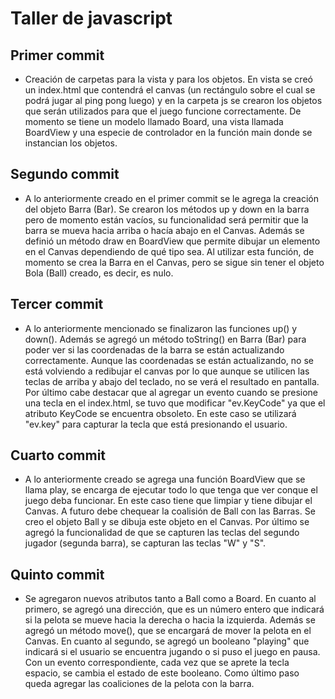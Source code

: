 # Taller de javascript
## Primer commit
- Creación de carpetas para la vista y para los objetos. En vista se creó un index.html que contendrá el canvas (un rectángulo sobre el 
cual se podrá jugar al ping pong luego) y en la carpeta js se crearon los objetos que serán utilizados para que el juego funcione
correctamente. De momento se tiene un modelo llamado Board, una vista llamada BoardView y una especie de controlador en la función main donde se instancian los objetos.

## Segundo commit
- A lo anteriormente creado en el primer commit se le agrega la creación del objeto Barra (Bar). Se crearon los métodos up y down en la barra pero de momento están vacíos,
su funcionalidad será permitir que la barra se mueva hacia arriba o hacía abajo en el Canvas. Además se definió un método draw en BoardView que permite dibujar un elemento
en el Canvas dependiendo de qué tipo sea. Al utilizar esta función, de momento se crea la Barra en el Canvas, pero se sigue sin tener el objeto Bola (Ball) creado, es decir,
es nulo.

## Tercer commit
- A lo anteriormente mencionado se finalizaron las funciones up() y down(). Además se agregó un método toString() en Barra (Bar) para poder ver si las coordenadas de la barra
se están actualizando correctamente. Aunque las coordenadas se están actualizando, no se está volviendo a redibujar el canvas por lo que aunque se utilicen
las teclas de arriba y abajo del teclado, no se verá el resultado en pantalla.
Por último cabe destacar que al agregar un evento cuando se presione una tecla en el index.html, se tuvo que modificar "ev.KeyCode" ya que el atributo KeyCode se encuentra obsoleto. 
En este caso se utilizará "ev.key" para capturar la tecla que está presionando el usuario.

## Cuarto commit
- A lo anteriormente creado se agrega una función BoardView que se llama play, se encarga de ejecutar todo lo que tenga que ver conque el juego deba funcionar. En este caso tiene que
limpiar y tiene dibujar el Canvas. A futuro debe chequear la coalisión de Ball con las Barras. Se creo el objeto Ball y se dibuja este objeto en el Canvas.
Por último se agregó la funcionalidad de que se capturen las teclas del segundo jugador (segunda barra), se capturan las teclas "W" y "S".

## Quinto commit
- Se agregaron nuevos atributos tanto a Ball como a Board. En cuanto al primero, se agregó una dirección, que es un número entero que indicará si la pelota se mueve hacia la derecha
o hacia la izquierda. Además se agregó un método move(), que se encargará de mover la pelota en el Canvas.
En cuanto al segundo, se agregó un booleano "playing" que indicará si el usuario se encuentra jugando o si puso el juego en pausa. Con un evento correspondiente, cada vez que se aprete la tecla espacio, se cambia el estado de este booleano. Como último paso queda agregar las coaliciones de la pelota con la barra.